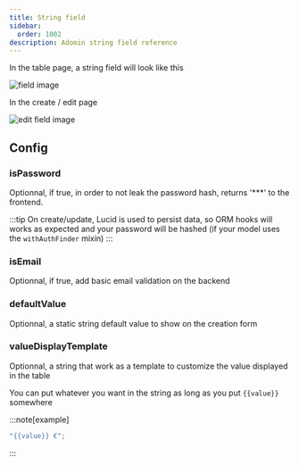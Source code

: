 ```yaml
---
title: String field
sidebar:
  order: 1002
description: Adomin string field reference
---
```


In the table page, a string field will look like this

![field image](~/assets/images/reference/models/string/table_email.png)

In the create / edit page

![edit field image](~/assets/images/reference/models/string/email.png)

## Config

### isPassword

Optionnal, if true, in order to not leak the password hash, returns '\*\*\*' to the frontend.

:::tip
On create/update, Lucid is used to persist data, so ORM hooks will works as expected and your password will be hashed (if your model uses the `withAuthFinder` mixin)
:::

### isEmail

Optionnal, if true, add basic email validation on the backend

### defaultValue

Optionnal, a static string default value to show on the creation form

### valueDisplayTemplate

Optionnal, a string that work as a template to customize the value displayed in the table

You can put whatever you want in the string as long as you put `{{value}}` somewhere

:::note[example]

```ts
"{{value}} €";
```

:::

